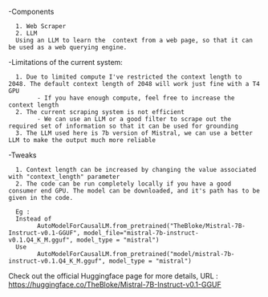 -Components
      
      1. Web Scraper
      2. LLM
      Using an LLM to learn the  context from a web page, so that it can be used as a web querying engine.

-Limitations of the current system:
      
      1. Due to limited compute I've restricted the context length to 2048. The default context length of 2048 will work just fine with a T4 GPU
            - If you have enough compute, feel free to increase the context length
      2. The current scraping system is not efficient
            - We can use an LLM or a good filter to scrape out the required set of information so that it can be used for grounding
      3. The LLM used here is 7b version of Mistral, we can use a better LLM to make the output much more reliable

-Tweaks
      
      1. Context length can be increased by changing the value associated with "context_length" parameter
      2. The code can be run completely locally if you have a good consumer end GPU. The model can be downloaded, and it's path has to be given in the code. 
            
      Eg : 
      Instead of 
            AutoModelForCausalLM.from_pretrained("TheBloke/Mistral-7B-Instruct-v0.1-GGUF", model_file="mistral-7b-instruct-v0.1.Q4_K_M.gguf", model_type = "mistral")
      Use       
            AutoModelForCausalLM.from_pretrained("model/mistral-7b-instruct-v0.1.Q4_K_M.gguf", model_type = "mistral")
      
Check out the official Huggingface page for more details, URL : https://huggingface.co/TheBloke/Mistral-7B-Instruct-v0.1-GGUF
